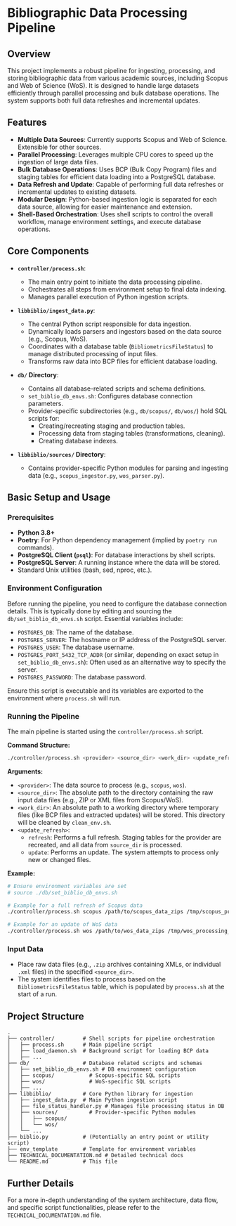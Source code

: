 # Bibliographic Data Processing Pipeline

## Overview

This project implements a robust pipeline for ingesting, processing, and storing bibliographic data from various academic sources, including Scopus and Web of Science (WoS). It is designed to handle large datasets efficiently through parallel processing and bulk database operations. The system supports both full data refreshes and incremental updates.

## Features

*   **Multiple Data Sources**: Currently supports Scopus and Web of Science. Extensible for other sources.
*   **Parallel Processing**: Leverages multiple CPU cores to speed up the ingestion of large data files.
*   **Bulk Database Operations**: Uses BCP (Bulk Copy Program) files and staging tables for efficient data loading into a PostgreSQL database.
*   **Data Refresh and Update**: Capable of performing full data refreshes or incremental updates to existing datasets.
*   **Modular Design**: Python-based ingestion logic is separated for each data source, allowing for easier maintenance and extension.
*   **Shell-Based Orchestration**: Uses shell scripts to control the overall workflow, manage environment settings, and execute database operations.

## Core Components

*   **`controller/process.sh`**:
    *   The main entry point to initiate the data processing pipeline.
    *   Orchestrates all steps from environment setup to final data indexing.
    *   Manages parallel execution of Python ingestion scripts.

*   **`libbiblio/ingest_data.py`**:
    *   The central Python script responsible for data ingestion.
    *   Dynamically loads parsers and ingestors based on the data source (e.g., Scopus, WoS).
    *   Coordinates with a database table (`BibliometricsFileStatus`) to manage distributed processing of input files.
    *   Transforms raw data into BCP files for efficient database loading.

*   **`db/` Directory**:
    *   Contains all database-related scripts and schema definitions.
    *   `set_biblio_db_envs.sh`: Configures database connection parameters.
    *   Provider-specific subdirectories (e.g., `db/scopus/`, `db/wos/`) hold SQL scripts for:
        *   Creating/recreating staging and production tables.
        *   Processing data from staging tables (transformations, cleaning).
        *   Creating database indexes.

*   **`libbiblio/sources/` Directory**:
    *   Contains provider-specific Python modules for parsing and ingesting data (e.g., `scopus_ingestor.py`, `wos_parser.py`).

## Basic Setup and Usage

### Prerequisites

*   **Python 3.8+**
*   **Poetry**: For Python dependency management (implied by `poetry run` commands).
*   **PostgreSQL Client (`psql`)**: For database interactions by shell scripts.
*   **PostgreSQL Server**: A running instance where the data will be stored.
*   Standard Unix utilities (bash, sed, nproc, etc.).

### Environment Configuration

Before running the pipeline, you need to configure the database connection details. This is typically done by editing and sourcing the `db/set_biblio_db_envs.sh` script. Essential variables include:

*   `POSTGRES_DB`: The name of the database.
*   `POSTGRES_SERVER`: The hostname or IP address of the PostgreSQL server.
*   `POSTGRES_USER`: The database username.
*   `POSTGRES_PORT_5432_TCP_ADDR` (or similar, depending on exact setup in `set_biblio_db_envs.sh`): Often used as an alternative way to specify the server.
*   `POSTGRES_PASSWORD`: The database password.

Ensure this script is executable and its variables are exported to the environment where `process.sh` will run.

### Running the Pipeline

The main pipeline is started using the `controller/process.sh` script.

**Command Structure:**

```bash
./controller/process.sh <provider> <source_dir> <work_dir> <update_refresh>
```

**Arguments:**

*   `<provider>`: The data source to process (e.g., `scopus`, `wos`).
*   `<source_dir>`: The absolute path to the directory containing the raw input data files (e.g., ZIP or XML files from Scopus/WoS).
*   `<work_dir>`: An absolute path to a working directory where temporary files (like BCP files and extracted updates) will be stored. This directory will be cleaned by `clean_env.sh`.
*   `<update_refresh>`:
    *   `refresh`: Performs a full refresh. Staging tables for the provider are recreated, and all data from `source_dir` is processed.
    *   `update`: Performs an update. The system attempts to process only new or changed files.

**Example:**

```bash
# Ensure environment variables are set
# source ./db/set_biblio_db_envs.sh

# Example for a full refresh of Scopus data
./controller/process.sh scopus /path/to/scopus_data_zips /tmp/scopus_processing_work refresh

# Example for an update of WoS data
./controller/process.sh wos /path/to/wos_data_zips /tmp/wos_processing_work update
```

### Input Data

*   Place raw data files (e.g., `.zip` archives containing XMLs, or individual `.xml` files) in the specified `<source_dir>`.
*   The system identifies files to process based on the `BibliometricsFileStatus` table, which is populated by `process.sh` at the start of a run.

## Project Structure

```
.
├── controller/         # Shell scripts for pipeline orchestration
│   ├── process.sh      # Main pipeline script
│   ├── load_daemon.sh  # Background script for loading BCP data
│   ├── ...
├── db/                 # Database related scripts and schemas
│   ├── set_biblio_db_envs.sh # DB environment configuration
│   ├── scopus/           # Scopus-specific SQL scripts
│   ├── wos/              # WoS-specific SQL scripts
│   ├── ...
├── libbiblio/          # Core Python library for ingestion
│   ├── ingest_data.py  # Main Python ingestion script
│   ├── file_status_handler.py # Manages file processing status in DB
│   ├── sources/          # Provider-specific Python modules
│   │   ├── scopus/
│   │   └── wos/
│   └── ...
├── biblio.py           # (Potentially an entry point or utility script)
├── env_template        # Template for environment variables
├── TECHNICAL_DOCUMENTATION.md # Detailed technical docs
└── README.md           # This file
```

## Further Details

For a more in-depth understanding of the system architecture, data flow, and specific script functionalities, please refer to the `TECHNICAL_DOCUMENTATION.md` file.
